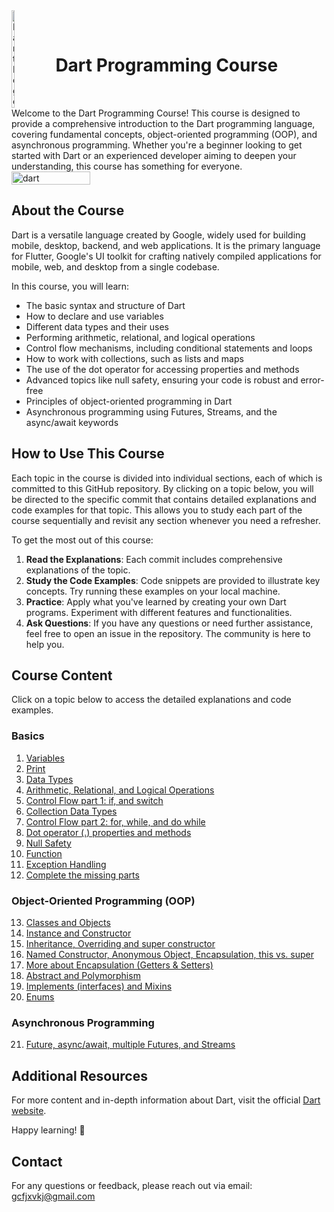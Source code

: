 <div style="display: flex; align-items: center;">
 <img src="https://github.com/user-attachments/assets/6eff9f42-3567-423d-8d3c-f768ccb242bc" alt="Dart Logo" style="width: 10%; margin-right: 20px;">
  <h1>Dart Programming Course</h1>
</div>
Welcome to the Dart Programming Course! This course is designed to provide a comprehensive introduction to the Dart programming language, covering fundamental concepts, object-oriented programming (OOP), and asynchronous programming. Whether you're a beginner looking to get started with Dart or an experienced developer aiming to deepen your understanding, this course has something for everyone.

<div style="display: flex; align-items: center;">
 <img src="https://github.com/user-attachments/assets/33aeb049-d276-4aca-8622-521ee1c7eb44" alt="dart" style="width: 50%; margin-right: 20px;">
</div>

## About the Course

Dart is a versatile language created by Google, widely used for building mobile, desktop, backend, and web applications. It is the primary language for Flutter, Google's UI toolkit for crafting natively compiled applications for mobile, web, and desktop from a single codebase.

In this course, you will learn:
- The basic syntax and structure of Dart
- How to declare and use variables
- Different data types and their uses
- Performing arithmetic, relational, and logical operations
- Control flow mechanisms, including conditional statements and loops
- How to work with collections, such as lists and maps
- The use of the dot operator for accessing properties and methods
- Advanced topics like null safety, ensuring your code is robust and error-free
- Principles of object-oriented programming in Dart
- Asynchronous programming using Futures, Streams, and the async/await keywords

## How to Use This Course

Each topic in the course is divided into individual sections, each of which is committed to this GitHub repository. By clicking on a topic below, you will be directed to the specific commit that contains detailed explanations and code examples for that topic. This allows you to study each part of the course sequentially and revisit any section whenever you need a refresher.

To get the most out of this course:
1. **Read the Explanations**: Each commit includes comprehensive explanations of the topic.
2. **Study the Code Examples**: Code snippets are provided to illustrate key concepts. Try running these examples on your local machine.
3. **Practice**: Apply what you've learned by creating your own Dart programs. Experiment with different features and functionalities.
4. **Ask Questions**: If you have any questions or need further assistance, feel free to open an issue in the repository. The community is here to help you.

## Course Content

Click on a topic below to access the detailed explanations and code examples.

### Basics

1. [Variables](https://github.com/MAHMOUDELSAYED69/Dart-course/commit/a4daf1a1b35ece913fa9fd63e0da411cf9521146/lib/main.dart)
2. [Print](https://github.com/MAHMOUDELSAYED69/Dart-course/blob/b4b4651323b52cf72f328142815380bd7b162074/lib/main.dart)
3. [Data Types](https://github.com/MAHMOUDELSAYED69/Dart-course/blob/5cfb678b64d20664c14e9d61bf5e338f5871f8f7/lib/main.dart)
4. [Arithmetic, Relational, and Logical Operations](https://github.com/MAHMOUDELSAYED69/Dart-course/blob/937af4b898a6e88cbde5d873ee7da812e2fb4e03/lib/main.dart)
5. [Control Flow part 1: if, and switch](https://github.com/MAHMOUDELSAYED69/Dart-course/blob/6e785a9611ec747ab5d01fc0a5ab170b8754c04f/lib/main.dart)
6. [Collection Data Types](https://github.com/MAHMOUDELSAYED69/Dart-course/blob/0463324febf2a05346886883863619684d265f7e/lib/main.dart)
7. [Control Flow part 2: for, while, and do while](https://github.com/MAHMOUDELSAYED69/Dart-course/blob/a3318bf3ac574f76cb4b41fc10924171b6b6c8fd/lib/main.dart)
8. [Dot operator (.) properties and methods](https://github.com/MAHMOUDELSAYED69/Dart-course/blob/5ba3a1f4cc570f17c103ad69dae13a31f831d322/lib/main.dart)
9. [Null Safety](https://github.com/MAHMOUDELSAYED69/Dart-course/blob/f0312e639268e8896ecc099b61e0d9ba80bda965/lib/main.dart)
10. [Function](https://github.com/MAHMOUDELSAYED69/Dart-course/blob/80a290ab6dfd6e7e030937782e14f7d9ee9780ce/lib/main.dart)
11. [Exception Handling](https://github.com/MAHMOUDELSAYED69/Dart-course/blob/561f04bb9cb316101b83758fd4685f9d934f5a08/lib/main.dart)
12. [Complete the missing parts](https://github.com/MAHMOUDELSAYED69/Dart-course/blob/5dc89c9d6362e5b5513e97022a1ef87e8ec108fa/lib/main.dart)


### Object-Oriented Programming (OOP)

13. [Classes and Objects](https://github.com/MAHMOUDELSAYED69/Dart-course/blob/373f42d8547d8c5c212bc05e60cf089f4f630b5f/lib/main.dart)
14. [Instance and Constructor](https://github.com/MAHMOUDELSAYED69/Dart-course/blob/561d94b85f52734c52302f7f33aef1171d510e1d/lib/main.dart)
15. [Inheritance, Overriding and super constructor](https://github.com/MAHMOUDELSAYED69/Dart-course/blob/71959d6d203ed0e91f50fe0cf65bcf768c4c062f/lib/main.dart)
16. [Named Constructor, Anonymous Object, Encapsulation, this vs. super](https://github.com/MAHMOUDELSAYED69/Dart-course/blob/ec361924df422810225904d2a0856b1069a1bf3f/lib/main.dart)
17. [More about Encapsulation (Getters & Setters)](https://github.com/MAHMOUDELSAYED69/Dart-course/blob/581bdad252e116add57d64cb48b5464c3dc8e3a3/lib/main.dart)
18. [Abstract and Polymorphism](https://github.com/MAHMOUDELSAYED69/Dart-course/blob/1b7e4ddd5e14a720471f57f027fe3d328eed2b7d/lib/main.dart)
19. [Implements (interfaces) and Mixins](https://github.com/MAHMOUDELSAYED69/Dart-course/blob/dbc10571491d5833fb18bef078b6515f00ff9d7c/lib/main.dart)
20. [Enums](https://github.com/MAHMOUDELSAYED69/Dart-course/blob/55c79df5603785ec19e3fb892c0c409442f4f7e1/lib/main.dart)

### Asynchronous Programming

21. [Future, async/await, multiple Futures, and Streams](https://github.com/MAHMOUDELSAYED69/Dart-course/blob/2a5198671006997208c0bebe772c26c48194b68d/lib/main.dart)

## Additional Resources
For more content and in-depth information about Dart, visit the official [Dart website](https://dart.dev).

Happy learning! 🚀
## Contact

For any questions or feedback, please reach out via email: [gcfjxvkj@gmail.com](gcfjxvkj@gmail.com)



